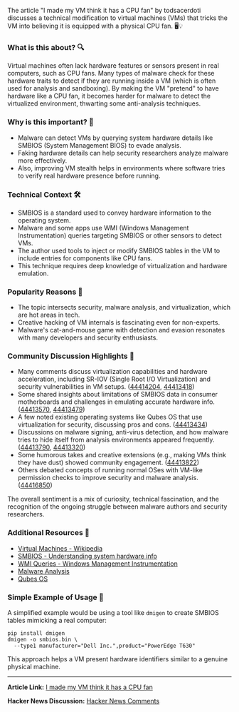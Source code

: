 The article "I made my VM think it has a CPU fan" by todsacerdoti discusses a technical modification to virtual machines (VMs) that tricks the VM into believing it is equipped with a physical CPU fan. 🖥️💡

### What is this about? 🔍
Virtual machines often lack hardware features or sensors present in real computers, such as CPU fans. Many types of malware check for these hardware traits to detect if they are running inside a VM (which is often used for analysis and sandboxing). By making the VM "pretend" to have hardware like a CPU fan, it becomes harder for malware to detect the virtualized environment, thwarting some anti-analysis techniques.

### Why is this important? 🚀
- Malware can detect VMs by querying system hardware details like SMBIOS (System Management BIOS) to evade analysis.
- Faking hardware details can help security researchers analyze malware more effectively.
- Also, improving VM stealth helps in environments where software tries to verify real hardware presence before running.

### Technical Context 🛠️
- SMBIOS is a standard used to convey hardware information to the operating system.
- Malware and some apps use WMI (Windows Management Instrumentation) queries targeting SMBIOS or other sensors to detect VMs.
- The author used tools to inject or modify SMBIOS tables in the VM to include entries for components like CPU fans.
- This technique requires deep knowledge of virtualization and hardware emulation.

### Popularity Reasons 🎉
- The topic intersects security, malware analysis, and virtualization, which are hot areas in tech.
- Creative hacking of VM internals is fascinating even for non-experts.
- Malware's cat-and-mouse game with detection and evasion resonates with many developers and security enthusiasts.

### Community Discussion Highlights 💬
- Many comments discuss virtualization capabilities and hardware acceleration, including SR-IOV (Single Root I/O Virtualization) and security vulnerabilities in VM setups. ([44414204](https://news.ycombinator.com/item?id=44414204), [44413418](https://news.ycombinator.com/item?id=44413418))
- Some shared insights about limitations of SMBIOS data in consumer motherboards and challenges in emulating accurate hardware info. ([44413570](https://news.ycombinator.com/item?id=44413570), [44413479](https://news.ycombinator.com/item?id=44413479))
- A few noted existing operating systems like Qubes OS that use virtualization for security, discussing pros and cons. ([44413434](https://news.ycombinator.com/item?id=44413434))
- Discussions on malware signing, anti-virus detection, and how malware tries to hide itself from analysis environments appeared frequently. ([44413790](https://news.ycombinator.com/item?id=44413790), [44413320](https://news.ycombinator.com/item?id=44413320))
- Some humorous takes and creative extensions (e.g., making VMs think they have dust) showed community engagement. ([44413822](https://news.ycombinator.com/item?id=44413822))
- Others debated concepts of running normal OSes with VM-like permission checks to improve security and malware analysis. ([44416850](https://news.ycombinator.com/item?id=44416850))

The overall sentiment is a mix of curiosity, technical fascination, and the recognition of the ongoing struggle between malware authors and security researchers.

### Additional Resources 🔗
- [Virtual Machines - Wikipedia](https://www.google.com/search?q=virtual+machines+wikipedia)
- [SMBIOS - Understanding system hardware info](https://www.google.com/search?q=SMBIOS+definition)
- [WMI Queries - Windows Management Instrumentation](https://www.google.com/search?q=WMI+queries)
- [Malware Analysis](https://www.google.com/search?q=malware+analysis)
- [Qubes OS](https://www.google.com/search?q=Qubes+OS)

### Simple Example of Usage 📝
A simplified example would be using a tool like `dmigen` to create SMBIOS tables mimicking a real computer:

```
pip install dmigen
dmigen -o smbios.bin \
  --type1 manufacturer="Dell Inc.",product="PowerEdge T630"
```
This approach helps a VM present hardware identifiers similar to a genuine physical machine.

---

**Article Link:** [I made my VM think it has a CPU fan](https://wbenny.github.io/2025/06/29/i-made-my-vm-think-it-has-a-cpu-fan.html)

**Hacker News Discussion:** [Hacker News Comments](https://news.ycombinator.com/item?id=44413185)